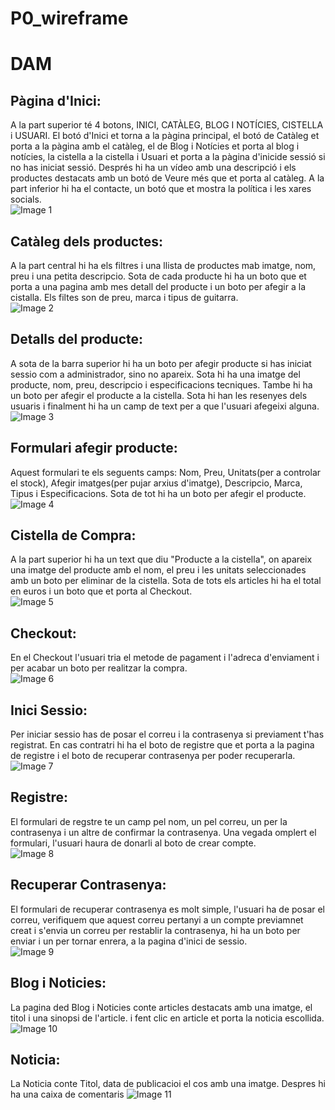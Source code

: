 # P0_wireframe

# DAM
## Pàgina d'Inici:     
A la part superior té 4 botons, INICI, CATÀLEG, BLOG I NOTÍCIES, CISTELLA i USUARI.
El botó d'Inici et torna a la pàgina principal, el botó de Catàleg et porta a la pàgina amb el catàleg, el de Blog i Notícies et porta al 
blog i notícies, la cistella a la cistella i Usuari et porta a la pàgina d'inicide sessió si no has iniciat sessió.
Després hi ha un vídeo amb una descripció i els productes destacats amb un botó de Veure més que et porta al catàleg.
A la part inferior hi ha el contacte, un botó que et mostra la política i les xares socials.    
![Image 1](imgproj/p1.jpg)   
## Catàleg dels productes:  
A la part central hi ha els filtres i una llista de productes mab imatge, nom, preu i una petita descripcio. Sota de cada producte hi ha un boto 
que et porta a una pagina amb  mes detall del producte i un boto per afegir a la cistalla. Els filtes son de preu, marca i tipus de guitarra.           
![Image 2](imgproj/p2.jpg)   
## Detalls del producte:    
A sota de la barra superior hi ha un boto per afegir producte si has iniciat sessio com a administrador, sino no apareix. Sota 
hi ha una imatge del producte, nom, preu, descripcio i especificacions tecniques. Tambe hi ha un boto per afegir el producte a la cistella. 
Sota hi han les resenyes dels usuaris i finalment hi ha un camp de text per a que l'usuari afegeixi alguna.          
![Image 3](imgproj/p31.jpg)   
## Formulari afegir producte:   
Aquest formulari te els seguents camps: Nom, Preu, Unitats(per a controlar el stock), Afegir imatges(per pujar arxius d'imatge),
Descripcio, Marca, Tipus i Especificacions. Sota de tot hi ha un boto per afegir el producte.             
![Image 4](imgproj/p32.jpg)     
## Cistella de Compra:      
A la part superior hi ha un text que diu "Producte a la cistella", on apareix una imatge del producte amb el nom, el preu i les unitats seleccionades amb 
un boto per eliminar de la cistella. Sota de tots els articles hi ha el total en euros i un boto que et porta al Checkout.            
![Image 5](imgproj/p41.jpg)     
## Checkout:             
En el Checkout l'usuari tria el metode de pagament i l'adreca d'enviament i per acabar un boto per realitzar la compra.              
![Image 6](imgproj/p42.jpg)   
## Inici Sessio:            
Per iniciar sessio has de posar el correu i la contrasenya si previament t'has registrat. En cas contratri hi ha el boto de registre que et porta a la pagina de registre 
i el boto de recuperar contrasenya per poder recuperarla.       
![Image 7](imgproj/p51.jpg)  
## Registre:                  
El formulari de regstre te un camp pel nom, un pel correu, un per la contrasenya i un altre de confirmar la contrasenya. Una vegada omplert el formulari, 
l'usuari haura de donarli al boto de crear compte.    
![Image 8](imgproj/p52.jpg)       
## Recuperar Contrasenya:   
El formulari de recuperar contrasenya es molt simple, l'usuari ha de posar el correu, verifiquem que aquest correu pertanyi a un compte previamnet creat i s'envia un 
correu per restablir la contrasenya, hi ha un boto per enviar i un per tornar enrera, a la pagina d'inici de sessio.         
![Image 9](imgproj/p53.jpg)              
## Blog i Noticies:             
La pagina ded Blog i Noticies conte articles destacats amb una imatge, el titol i una sinopsi de l'article. i fent clic en article et porta la noticia escollida.    
![Image 10](imgproj/p61.jpg)            
## Noticia:                    
La Noticia conte Titol, data de publicacioi el cos amb una imatge. Despres hi ha una caixa de comentaris
![Image 11](imgproj/p62.jpg)       